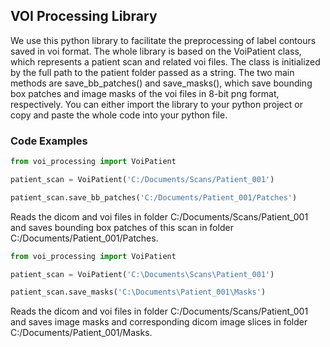 ## VOI Processing Library

We use this python library to facilitate the preprocessing of label contours saved in voi format. The whole library is based on the VoiPatient class, which represents a patient scan and related
voi files. The class is initialized by the full path to the patient folder passed as a string. The two main methods are save_bb_patches() and save_masks(), which save bounding box patches and image masks of the voi files in 8-bit png format, respectively. You can either import the library to your python project or copy and paste the whole code into your python file.

### Code Examples

```python
from voi_processing import VoiPatient

patient_scan = VoiPatient('C:/Documents/Scans/Patient_001')

patient_scan.save_bb_patches('C:/Documents/Patient_001/Patches')
```

Reads the dicom and voi files in folder C:/Documents/Scans/Patient_001 and saves bounding box patches of this scan in folder C:/Documents/Patient_001/Patches.

```python
from voi_processing import VoiPatient

patient_scan = VoiPatient('C:\Documents\Scans\Patient_001')

patient_scan.save_masks('C:\Documents\Patient_001\Masks')
```

Reads the dicom and voi files in folder C:/Documents/Scans/Patient_001 and saves image masks and corresponding dicom image slices in folder C:/Documents/Patient_001/Masks.


